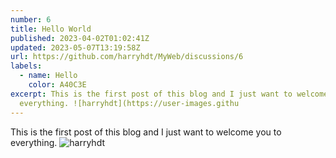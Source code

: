 ```yaml
---
number: 6
title: Hello World
published: 2023-04-02T01:02:41Z
updated: 2023-05-07T13:19:58Z
url: https://github.com/harryhdt/MyWeb/discussions/6
labels:
  - name: Hello
    color: A40C3E
excerpt: This is the first post of this blog and I just want to welcome you to
  everything. ![harryhdt](https://user-images.githu
---
```

This is the first post of this blog and I just want to welcome you to everything.
![harryhdt](https://user-images.githubusercontent.com/61503641/236679923-4fcb407f-9b77-4b4c-91fb-1ec071871dde.jpeg)